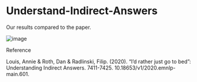 # Understand-Indirect-Answers
Our results compared to the paper.


![image](https://user-images.githubusercontent.com/32479901/152432499-9380a12a-2b7b-42b8-9299-5d8575fe6fb8.png)




Reference

Louis, Annie & Roth, Dan & Radlinski, Filip. (2020). “I’d rather just go to bed”: Understanding Indirect Answers. 7411-7425. 10.18653/v1/2020.emnlp-main.601. 
